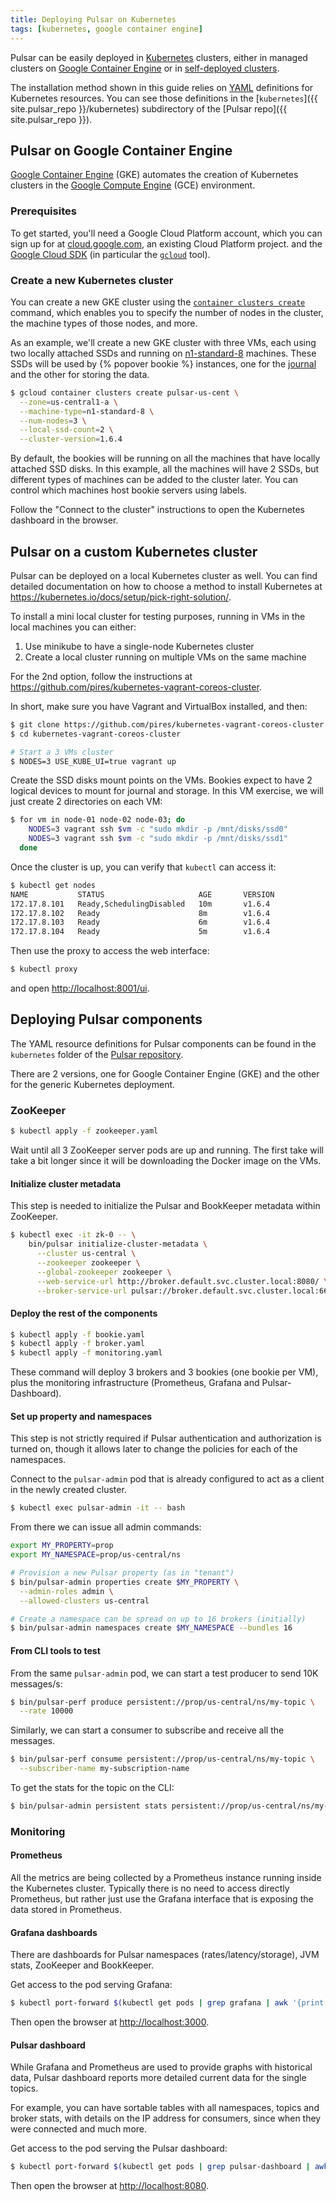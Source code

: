 ```yaml
---
title: Deploying Pulsar on Kubernetes
tags: [kubernetes, google container engine]
---
```


Pulsar can be easily deployed in [Kubernetes](https://kubernetes.io/) clusters, either in managed clusters on [Google Container Engine](#pulsar-on-google-container-engine) or in [self-deployed clusters](#pulsar-on-a-custom-kubernetes-cluster).

The installation method shown in this guide relies on [YAML](http://yaml.org/) definitions for Kubernetes resources. You can see those definitions in the [`kubernetes`]({{ site.pulsar_repo }}/kubernetes) subdirectory of the [Pulsar repo]({{ site.pulsar_repo }}).

## Pulsar on Google Container Engine

[Google Container Engine](https://cloud.google.com/container-engine) (GKE) automates the creation of Kubernetes clusters in the [Google Compute Engine](https://cloud.google.com/compute/) (GCE) environment.

### Prerequisites

To get started, you'll need a Google Cloud Platform account, which you can sign up for at [cloud.google.com](https://cloud.google.com), an existing Cloud Platform project. and the [Google Cloud SDK](https://cloud.google.com/sdk/downloads) (in particular the [`gcloud`](https://cloud.google.com/sdk/gcloud/) tool).

### Create a new Kubernetes cluster

You can create a new GKE cluster using the [`container clusters create`](https://cloud.google.com/sdk/gcloud/reference/container/clusters/create) command, which enables you to specify the number of nodes in the cluster, the machine types of those nodes, and more.

As an example, we'll create a new GKE cluster with three VMs, each using two locally attached SSDs and running on [n1-standard-8](https://cloud.google.com/compute/docs/machine-types) machines. These SSDs will be used by {% popover bookie %} instances, one for the [journal](../../getting-started/ConceptsAndArchitecture#journal-storage) and the other for storing the data.

```bash
$ gcloud container clusters create pulsar-us-cent \
  --zone=us-central1-a \
  --machine-type=n1-standard-8 \
  --num-nodes=3 \
  --local-ssd-count=2 \
  --cluster-version=1.6.4
```

By default, the bookies will be running on all the machines that have locally attached SSD disks. In this example, all the machines will have 2 SSDs, but different types of machines can be added to the cluster later. You can control which machines host bookie servers using labels.

Follow the "Connect to the cluster" instructions to open the Kubernetes dashboard in the browser.

## Pulsar on a custom Kubernetes cluster

Pulsar can be deployed on a local Kubernetes cluster as well. You can find detailed documentation on how to choose a method to install Kubernetes at https://kubernetes.io/docs/setup/pick-right-solution/.

To install a mini local cluster for testing purposes, running in VMs in the local machines you can either:

1. Use minikube to have a single-node Kubernetes cluster
1. Create a local cluster running on multiple VMs on the same machine

For the 2nd option, follow the instructions at https://github.com/pires/kubernetes-vagrant-coreos-cluster.

In short, make sure you have Vagrant and VirtualBox installed, and then:

```bash
$ git clone https://github.com/pires/kubernetes-vagrant-coreos-cluster
$ cd kubernetes-vagrant-coreos-cluster

# Start a 3 VMs cluster
$ NODES=3 USE_KUBE_UI=true vagrant up
```

Create the SSD disks mount points on the VMs. Bookies expect to have 2 logical devices to mount for journal and storage. In this VM exercise, we will just create 2 directories on each VM:

```bash
$ for vm in node-01 node-02 node-03; do
    NODES=3 vagrant ssh $vm -c "sudo mkdir -p /mnt/disks/ssd0"
    NODES=3 vagrant ssh $vm -c "sudo mkdir -p /mnt/disks/ssd1"
  done
```

Once the cluster is up, you can verify that `kubectl` can access it:

```bash
$ kubectl get nodes
NAME           STATUS                     AGE       VERSION
172.17.8.101   Ready,SchedulingDisabled   10m       v1.6.4
172.17.8.102   Ready                      8m        v1.6.4
172.17.8.103   Ready                      6m        v1.6.4
172.17.8.104   Ready                      5m        v1.6.4
```

Then use the proxy to access the web interface:

```bash
$ kubectl proxy
```

and open [http://localhost:8001/ui](http://localhost:8001/ui).

## Deploying Pulsar components

The YAML resource definitions for Pulsar components can be found in the `kubernetes` folder of the [Pulsar repository](https://github.com/yahoo/pulsar).

There are 2 versions, one for Google Container Engine (GKE) and the other for the generic Kubernetes deployment.

### ZooKeeper

```bash
$ kubectl apply -f zookeeper.yaml
```

Wait until all 3 ZooKeeper server pods are up and running. The first take will take a bit longer since it will be downloading the Docker image on the VMs.

#### Initialize cluster metadata

This step is needed to initialize the Pulsar and BookKeeper metadata within ZooKeeper.

```bash
$ kubectl exec -it zk-0 -- \
    bin/pulsar initialize-cluster-metadata \
      --cluster us-central \
      --zookeeper zookeeper \
      --global-zookeeper zookeeper \
      --web-service-url http://broker.default.svc.cluster.local:8080/ \
      --broker-service-url pulsar://broker.default.svc.cluster.local:6650/
```

#### Deploy the rest of the components

```bash
$ kubectl apply -f bookie.yaml
$ kubectl apply -f broker.yaml
$ kubectl apply -f monitoring.yaml
```

These command will deploy 3 brokers and 3 bookies (one bookie per VM), plus the monitoring infrastructure (Prometheus, Grafana and Pulsar-Dashboard).

#### Set up property and namespaces

This step is not strictly required if Pulsar authentication and authorization is turned on, though it allows later to change the policies for each of the namespaces.

Connect to the `pulsar-admin` pod that is already configured to act as a client in the newly created cluster.

```bash
$ kubectl exec pulsar-admin -it -- bash
```

From there we can issue all admin commands:

```bash
export MY_PROPERTY=prop
export MY_NAMESPACE=prop/us-central/ns

# Provision a new Pulsar property (as in "tenant")
$ bin/pulsar-admin properties create $MY_PROPERTY \
  --admin-roles admin \
  --allowed-clusters us-central

# Create a namespace can be spread on up to 16 brokers (initially)
$ bin/pulsar-admin namespaces create $MY_NAMESPACE --bundles 16
```

#### From CLI tools to test

From the same `pulsar-admin` pod, we can start a test producer to send 10K messages/s:

```bash
$ bin/pulsar-perf produce persistent://prop/us-central/ns/my-topic \
  --rate 10000
```

Similarly, we can start a consumer to subscribe and receive all the messages.

```bash
$ bin/pulsar-perf consume persistent://prop/us-central/ns/my-topic \
  --subscriber-name my-subscription-name
```

To get the stats for the topic on the CLI:

```bash
$ bin/pulsar-admin persistent stats persistent://prop/us-central/ns/my-topic
```

### Monitoring

#### Prometheus

All the metrics are being collected by a Prometheus instance running inside the Kubernetes cluster. Typically there is no need to access directly Prometheus, but rather just use the Grafana interface that is exposing the data stored in Prometheus.

#### Grafana dashboards

There are dashboards for Pulsar namespaces (rates/latency/storage), JVM stats, ZooKeeper and BookKeeper.

Get access to the pod serving Grafana:

```bash
$ kubectl port-forward $(kubectl get pods | grep grafana | awk '{print $1}') 3000
```

Then open the browser at [http://localhost:3000](http://localhost:3000).

#### Pulsar dashboard

While Grafana and Prometheus are used to provide graphs with historical data, Pulsar dashboard reports more detailed current data for the single topics.

For example, you can have sortable tables with all namespaces, topics and broker stats, with details on the IP address for consumers, since when they were connected and much more.

Get access to the pod serving the Pulsar dashboard:

```bash
$ kubectl port-forward $(kubectl get pods | grep pulsar-dashboard | awk '{print $1}') 8080:80
```

Then open the browser at [http://localhost:8080](http://localhost:8080).
